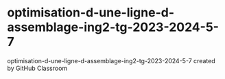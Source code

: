 # optimisation-d-une-ligne-d-assemblage-ing2-tg-2023-2024-5-7
optimisation-d-une-ligne-d-assemblage-ing2-tg-2023-2024-5-7 created by GitHub Classroom
